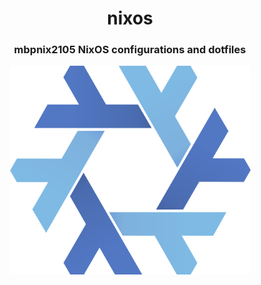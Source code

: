 <h1 align="center">nixos</h1>

<h3 align=center>mbpnix2105 NixOS configurations and dotfiles</h3>

<p align="center">
  <img src="./nixos.png" width="385">
</p>
